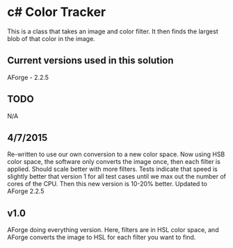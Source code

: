 # c# Color Tracker
This is a class that takes an image and color filter.  It then finds the largest blob of that color in the image.

## Current versions used in this solution
AForge - 2.2.5

## TODO
N/A

## 4/7/2015
Re-written to use our own conversion to a new color space.  Now using HSB color space, the software only converts the image once, then each filter is applied.  Should scale better with more filters.  Tests indicate that speed is slightly better that version 1 for all test cases until we max out the number of cores of the CPU.  Then this new version is 10-20% better.
Updated to AForge 2.2.5

## v1.0
AForge doing everything version.  Here, filters are in HSL color space, and AForge converts the image to HSL for each filter you want to find.
